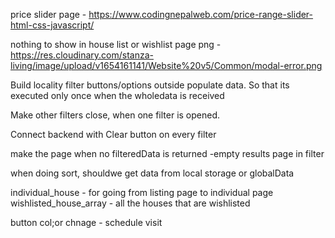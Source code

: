 
<!-- resources -->
price slider page - https://www.codingnepalweb.com/price-range-slider-html-css-javascript/

nothing to show in house list or wishlist page png - https://res.cloudinary.com/stanza-living/image/upload/v1654161141/Website%20v5/Common/modal-error.png

<!-- Things to do - -->
Build locality filter buttons/options outside populate data. 
So that its executed only once when the wholedata is received 

Make other filters close, when one filter is opened. 

Connect backend with Clear button on every filter 

make the page when no filteredData is returned -empty results page in filter

when doing sort, shouldwe get data from local storage or globalData

<!-- local storage keys -->

individual_house - for going from listing page to individual page 
wishlisted_house_array - all the houses that are wishlisted

<!--  -->

button col;or chnage - schedule visit 